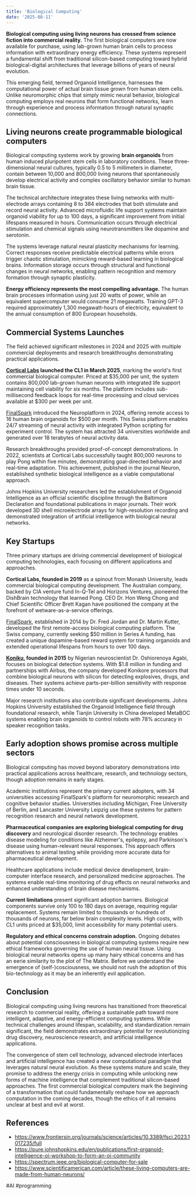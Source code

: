```yaml
---
title: 'Biological Computing'
date: '2025-08-11'
---
```

**Biological computing using living neurons has crossed from science fiction into commercial reality.** The first biological computers are now available for purchase, using lab-grown human brain cells to process information with extraordinary energy efficiency. These systems represent a fundamental shift from traditional silicon-based computing toward hybrid biological-digital architectures that leverage billions of years of neural evolution.

This emerging field, termed Organoid Intelligence, harnesses the computational power of actual brain tissue grown from human stem cells. Unlike neuromorphic chips that simply mimic neural behavior, biological computing employs real neurons that form functional networks, learn through experience and process information through natural synaptic connections.

## Living neurons create programmable biological computers

Biological computing systems work by growing **brain organoids** from human induced pluripotent stem cells in laboratory conditions. These three-dimensional neural cultures, typically 0.5 to 5 millimeters in diameter, contain between 10,000 and 800,000 living neurons that spontaneously develop electrical activity and complex oscillatory behavior similar to human brain tissue.

The technical architecture integrates these living networks with multi-electrode arrays containing 8 to 384 electrodes that both stimulate and record neural activity. Advanced microfluidic life support systems maintain organoid viability for up to 100 days, a significant improvement from initial lifespans measured in hours. Communication occurs through electrical stimulation and chemical signals using neurotransmitters like dopamine and serotonin.

The systems leverage natural neural plasticity mechanisms for learning. Correct responses receive predictable electrical patterns while errors trigger chaotic stimulation, mimicking reward-based learning in biological brains. Information storage occurs through structural and functional changes in neural networks, enabling pattern recognition and memory formation through synaptic plasticity.

**Energy efficiency represents the most compelling advantage.** The human brain processes information using just 20 watts of power, while an equivalent supercomputer would consume 21 megawatts. Training GPT-3 required approximately 1,300 megawatt-hours of electricity, equivalent to the annual consumption of 800 European households.

## Commercial Systems Launches

The field achieved significant milestones in 2024 and 2025 with multiple commercial deployments and research breakthroughs demonstrating practical applications.

**[Cortical Labs](https://corticallabs.com/) launched the CL1 in March 2025**, marking the world's first commercial biological computer. Priced at $35,000 per unit, the system contains 800,000 lab-grown human neurons with integrated life support maintaining cell viability for six months. The platform includes sub-millisecond feedback loops for real-time processing and cloud services available at $300 per week per unit.

[FinalSpark](https://finalspark.com/) introduced the Neuroplatform in 2024, offering remote access to 16 human brain organoids for $500 per month. This Swiss platform enables 24/7 streaming of neural activity with integrated Python scripting for experiment control. The system has attracted 34 universities worldwide and generated over 18 terabytes of neural activity data.

Research breakthroughs provided proof-of-concept demonstrations. In 2022, scientists at Cortical Labs successfully taught 800,000 neurons to play Pong within five minutes, demonstrating goal-directed behavior and real-time adaptation. This achievement, published in the journal Neuron, established synthetic biological intelligence as a viable computational approach.

Johns Hopkins University researchers led the establishment of Organoid Intelligence as an official scientific discipline through the Baltimore Declaration and foundational publications in major journals. Their work developed 3D shell microelectrode arrays for high-resolution recording and demonstrated integration of artificial intelligence with biological neural networks.

## Key Startups

Three primary startups are driving commercial development of biological computing technologies, each focusing on different applications and approaches.

**Cortical Labs, founded in 2019** as a spinout from Monash University, leads commercial biological computing development. The Australian company, backed by CIA venture fund In-Q-Tel and Horizons Ventures, pioneered the DishBrain technology that learned Pong. CEO Dr. Hon Weng Chong and Chief Scientific Officer Brett Kagan have positioned the company at the forefront of wetware-as-a-service offerings.

[FinalSpark](https://finalspark.com/), established in 2014 by Dr. Fred Jordan and Dr. Martin Kutter, developed the first remote-access biological computing platform. The Swiss company, currently seeking $50 million in Series A funding, has created a unique dopamine-based reward system for training organoids and extended operational lifespans from hours to over 100 days.

**[Koniku](https://koniku.com/), founded in 2015** by Nigerian neuroscientist Dr. Oshiorenoya Agabi, focuses on biological detection systems. With $1.8 million in funding and partnerships with Airbus, the company developed Konikore processors that combine biological neurons with silicon for detecting explosives, drugs, and diseases. Their systems achieve parts-per-billion sensitivity with response times under 10 seconds.

Major research institutions also contribute significant developments. Johns Hopkins University established the Organoid Intelligence field through foundational research, while Tianjin University in China developed MetaBOC systems enabling brain organoids to control robots with 78% accuracy in speaker recognition tasks.

## Early adoption shows promise across multiple sectors

Biological computing has moved beyond laboratory demonstrations into practical applications across healthcare, research, and technology sectors, though adoption remains in early stages.

Academic institutions represent the primary current adopters, with 34 universities accessing FinalSpark's platform for neuromorphic research and cognitive behavior studies. Universities including Michigan, Free University of Berlin, and Lancaster University Leipzig use these systems for pattern recognition research and neural network development.

**Pharmaceutical companies are exploring biological computing for drug discovery** and neurological disorder research. The technology enables disease modeling for conditions like Alzheimer's, epilepsy, and Parkinson's disease using human-relevant neural responses. This approach offers alternatives to animal testing while providing more accurate data for pharmaceutical development.

Healthcare applications include medical device development, brain-computer interface research, and personalized medicine approaches. The systems enable real-time monitoring of drug effects on neural networks and enhanced understanding of brain disease mechanisms.

**Current limitations** present significant adoption barriers. Biological components survive only 100 to 180 days on average, requiring regular replacement. Systems remain limited to thousands or hundreds of thousands of neurons, far below brain complexity levels. High costs, with CL1 units priced at $35,000, limit accessibility for many potential users.

**Regulatory and ethical concerns constrain adoption.** Ongoing debates about potential consciousness in biological computing systems require new ethical frameworks governing the use of human neural tissue. Using biological neural networks opens up many hairy ethical concerns and has an eerie similarity to the plot of The Matrix. Before we understand the emergence of (self-)cosciousness, we should not rush the adoption of this bio-technology as it may be an inherently evil application.

## Conclusion

Biological computing using living neurons has transitioned from theoretical research to commercial reality, offering a sustainable path toward more intelligent, adaptive, and energy-efficient computing systems. While technical challenges around lifespan, scalability, and standardization remain significant, the field demonstrates extraordinary potential for revolutionizing drug discovery, neuroscience research, and artificial intelligence applications.

The convergence of stem cell technology, advanced electrode interfaces and artificial intelligence has created a new computational paradigm that leverages natural neural evolution. As these systems mature and scale, they promise to address the energy crisis in computing while unlocking new forms of machine intelligence that complement traditional silicon-based approaches. The first commercial biological computers mark the beginning of a transformation that could fundamentally reshape how we approach computation in the coming decades, though the ethics of it all remains unclear at best and evil at worst.

## References

- <https://www.frontiersin.org/journals/science/articles/10.3389/fsci.2023.1017235/full>
- <https://pure.johnshopkins.edu/en/publications/first-organoid-intelligence-oi-workshop-to-form-an-oi-community>
- <https://spectrum.ieee.org/biological-computer-for-sale>
- <https://www.scientificamerican.com/article/these-living-computers-are-made-from-human-neurons/>

#AI #programming
